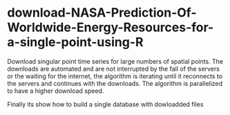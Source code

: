 # download-NASA-Prediction-Of-Worldwide-Energy-Resources-for-a-single-point-using-R

Download singular point time series for large numbers of spatial points. The downloads are automated and are not interrupted by the fall of the servers or the waiting for the internet, the algorithm is iterating until it reconnects to the servers and continues with the downloads. The algorithm is parallelized to have a higher download speed.  

Finally its show how to build a single database with dowloadded files
